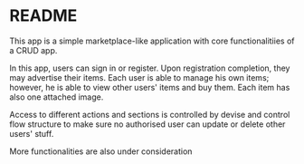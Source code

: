 # README

This app is a simple marketplace-like application with core functionalitiies of 
a CRUD app.

In this app, users can sign in or register. Upon registration completion, they may advertise their 
items. Each user is able to manage his own items; however, he is able to view other users' items and buy 
them. Each item has also one attached image.

Access to different actions and sections is controlled by devise and control flow structure to
make sure no authorised user can update or delete other users' stuff.

More functionalities are also under consideration
